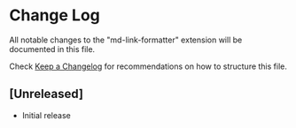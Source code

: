 # Change Log

All notable changes to the "md-link-formatter" extension will be documented in this file.

Check [Keep a Changelog](http://keepachangelog.com/) for recommendations on how to structure this file.

## [Unreleased]

- Initial release